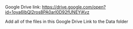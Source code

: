 Google Drive link: https://drive.google.com/open?id=1oya6IbQI2ros8PA0arl0D92fUNEYjKvz

Add all of the files in this Google Drive Link to the Data folder
